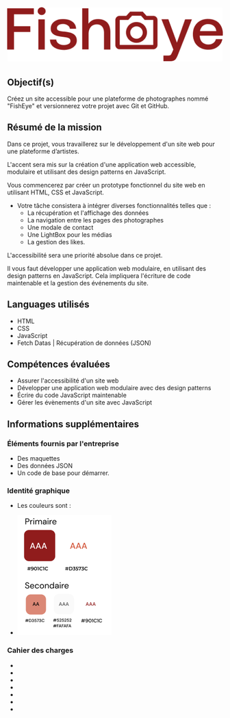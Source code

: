# ![Logo Fisheye](public/assets/logo/logo.png)

## Objectif(s)
Créez un site accessible pour une plateforme de photographes nommé "FishEye" et versionnerez votre projet avec Git et GitHub.

## Résumé de la mission
Dans ce projet, vous travaillerez sur le développement d'un site web pour une plateforme d’artistes.

L'accent sera mis sur la création d'une application web accessible, modulaire et utilisant des design patterns en JavaScript.

Vous commencerez par créer un prototype fonctionnel du site web en utilisant HTML, CSS et JavaScript.

- Votre tâche consistera à intégrer diverses fonctionnalités telles que : 
  * La récupération et l'affichage des données 
  * La navigation entre les pages des photographes
  * Une modale de contact
  * Une LightBox pour les médias
  * La gestion des likes.

L'accessibilité sera une priorité absolue dans ce projet. 

Il vous faut développer une application web modulaire, en utilisant des design patterns en JavaScript. 
Cela impliquera l'écriture de code maintenable et la gestion des événements du site.

## Languages utilisés
- HTML
- CSS
- JavaScript
- Fetch Datas | Récupération de données (JSON)

## Compétences évaluées
- Assurer l'accessibilité d'un site web
- Développer une application web modulaire avec des design patterns
- Écrire du code JavaScript maintenable
- Gérer les évènements d'un site avec JavaScript

## Informations supplémentaires

### Éléments fournis par l'entreprise
- Des maquettes
- Des données JSON 
- Un code de base pour démarrer.

### Identité graphique
- Les couleurs sont : 
* ![colors FishEye](public/images/README-image/colors.png)

### Cahier des charges
- 
- 
- 
- 
- 
- 
- 